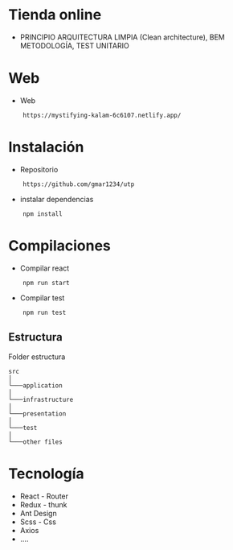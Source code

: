 # Tienda online

- PRINCIPIO ARQUITECTURA LIMPIA (Clean architecture), BEM METODOLOGÍA, TEST UNITARIO

# Web

- Web

```
    https://mystifying-kalam-6c6107.netlify.app/
```

# Instalación

- Repositorio

```
    https://github.com/gmar1234/utp
```

- instalar dependencias

```
    npm install
```

# Compilaciones

- Compilar react

```
    npm run start
```

- Compilar test

```
    npm run test
```

## Estructura

Folder estructura

```
src
│
└───application
│
└───infrastructure
│
└───presentation
│
└───test
│
└───other files

```

# Tecnología

- React - Router
- Redux - thunk
- Ant Design
- Scss - Css
- Axios
- ....

